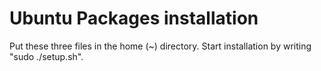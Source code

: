 # Ubuntu Packages installation
Put these three files in the home (~) directory.
Start installation by writing "sudo ./setup.sh".
